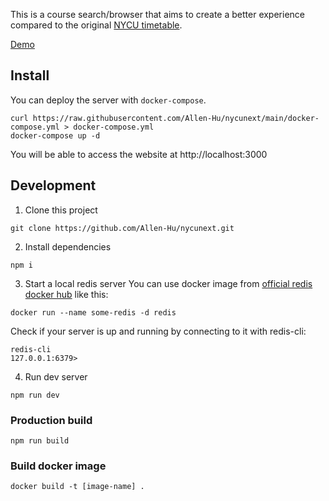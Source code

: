 This is a course search/browser that aims to create a better experience compared to the original [NYCU timetable](https://timetable.nycu.edu.tw/).

[Demo](https://timetable.yagami.dev)

## Install

You can deploy the server with `docker-compose`.
```
curl https://raw.githubusercontent.com/Allen-Hu/nycunext/main/docker-compose.yml > docker-compose.yml
docker-compose up -d
```

You will be able to access the website at http://localhost:3000

## Development

1. Clone this project
```
git clone https://github.com/Allen-Hu/nycunext.git
```

2. Install dependencies
```
npm i
```

3. Start a local redis server
You can use docker image from [official redis docker hub](https://hub.docker.com/_/redis) like this:
```
docker run --name some-redis -d redis
```

Check if your server is up and running by connecting to it with redis-cli:
```
redis-cli
127.0.0.1:6379>
```

4. Run dev server
```
npm run dev
```

### Production build
```
npm run build
```

### Build docker image
```
docker build -t [image-name] .
```
